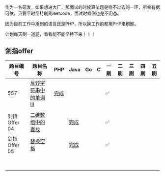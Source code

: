 作为一名研发，如果想进大厂，那面试的时候算法题是绕不过去的一环，所幸有据可依，只要平时坚持刷刷leetcode，面试时候倒也是不用怂。

因为目前工作中用到的语言还是PHP，所以换工作前都用PHP来刷题。

计划每天刷一道题，看看能不能坚持下来！！！

## 剑指offer

| 题目编号 | 题目名称 | PHP | Java | Go | C | 一刷 | 二刷 | 三刷 | 四刷 | 五刷 |
| --- | --- | --- | --- | --- | --- | --- | --- | --- | --- | --- |
| 557 | [反转字符串中的单词 III](https://leetcode-cn.com/problems/reverse-words-in-a-string-iii/) | [完成](https://github.com/haxianhe/leetcode/blob/main/php/Leetcode_557_ReverseWords.php) |  |  |  | ✅ |  |  |  |  |
| |  |  |  |  |  |  |  |  |  |  |
| 剑指 Offer 04 | [二维数组中的查找](https://leetcode-cn.com/problems/er-wei-shu-zu-zhong-de-cha-zhao-lcof/) |  | [完成](https://leetcode-cn.com/problems/er-wei-shu-zu-zhong-de-cha-zhao-lcof/solution/jian-zhi-offer-04er-wei-shu-zu-zhong-de-1o7pg/) |  |  | ✅ |  |  |  |  |
| 剑指 Offer 05 | [替换空格](https://leetcode-cn.com/problems/ti-huan-kong-ge-lcof/) |  | [完成](https://leetcode-cn.com/problems/er-wei-shu-zu-zhong-de-cha-zhao-lcof/solution/jian-zhi-offer-04er-wei-shu-zu-zhong-de-1o7pg/) |  |  | ✅ |  |  |  |  |
| |  |  |  |  |  |  |  |  |  |  |
| |  |  |  |  |  |  |  |  |  |  |
| |  |  |  |  |  |  |  |  |  |  |
| |  |  |  |  |  |  |  |  |  |  |
| |  |  |  |  |  |  |  |  |  |  |
| |  |  |  |  |  |  |  |  |  |  |
| |  |  |  |  |  |  |  |  |  |  |
| |  |  |  |  |  |  |  |  |  |  |